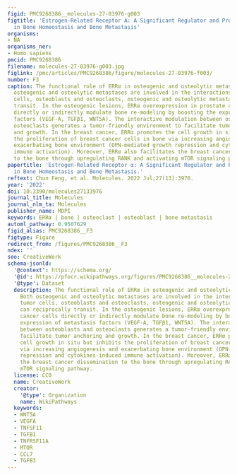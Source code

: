 ```yaml
---
figid: PMC9268386__molecules-27-03976-g003
figtitle: 'Estrogen-Related Receptor A: A Significant Regulator and Promising Target
  in Bone Homeostasis and Bone Metastasis'
organisms:
- NA
organisms_ner:
- Homo sapiens
pmcid: PMC9268386
filename: molecules-27-03976-g003.jpg
figlink: /pmc/articles/PMC9268386/figure/molecules-27-03976-f003/
number: F3
caption: The functional role of ERRα in osteogenic and osteolytic metastases. Both
  osteogenic and osteolytic metastases are involved in the interactions among tumor
  cells, osteoblasts and osteoclasts, osteogenic and osteolytic metastases can reciprocally
  transit. In the osteogenic lesions, ERRα overexpression in prostate cancer cells
  directly or indirectly modulate bone re-modeling by boosting the expression of metastasis
  factors (VEGF-A, TGFβ1, WNT5A). The interactive modulation between osteoblasts and
  osteoclasts generates a tumor-friendly environment to facilitate tumor anchoring
  and growth. In the breast cancer, ERRα promotes the cell growth in situ but inhibits
  the proliferation of breast cancer cells in bone via increasing angiogenesis and
  exacerbating bone environment (OPN-mediated growth repression and cytokines-induced
  immune activation). Moreover, ERRα also facilitates the breast cancer dissemination
  to the bone through upregulating RANK and activating mTOR signaling pathway.
papertitle: 'Estrogen-Related Receptor α: A Significant Regulator and Promising Target
  in Bone Homeostasis and Bone Metastasis.'
reftext: Chun Feng, et al. Molecules. 2022 Jul;27(13):3976.
year: '2022'
doi: 10.3390/molecules27133976
journal_title: Molecules
journal_nlm_ta: Molecules
publisher_name: MDPI
keywords: ERRα | bone | osteoclast | osteoblast | bone metastasis
automl_pathway: 0.9507629
figid_alias: PMC9268386__F3
figtype: Figure
redirect_from: /figures/PMC9268386__F3
ndex: ''
seo: CreativeWork
schema-jsonld:
  '@context': https://schema.org/
  '@id': https://pfocr.wikipathways.org/figures/PMC9268386__molecules-27-03976-g003.html
  '@type': Dataset
  description: The functional role of ERRα in osteogenic and osteolytic metastases.
    Both osteogenic and osteolytic metastases are involved in the interactions among
    tumor cells, osteoblasts and osteoclasts, osteogenic and osteolytic metastases
    can reciprocally transit. In the osteogenic lesions, ERRα overexpression in prostate
    cancer cells directly or indirectly modulate bone re-modeling by boosting the
    expression of metastasis factors (VEGF-A, TGFβ1, WNT5A). The interactive modulation
    between osteoblasts and osteoclasts generates a tumor-friendly environment to
    facilitate tumor anchoring and growth. In the breast cancer, ERRα promotes the
    cell growth in situ but inhibits the proliferation of breast cancer cells in bone
    via increasing angiogenesis and exacerbating bone environment (OPN-mediated growth
    repression and cytokines-induced immune activation). Moreover, ERRα also facilitates
    the breast cancer dissemination to the bone through upregulating RANK and activating
    mTOR signaling pathway.
  license: CC0
  name: CreativeWork
  creator:
    '@type': Organization
    name: WikiPathways
  keywords:
  - WNT5A
  - VEGFA
  - TNFSF11
  - TGFB1
  - TNFRSF11A
  - MTOR
  - CCL7
  - TGFB3
---
```

